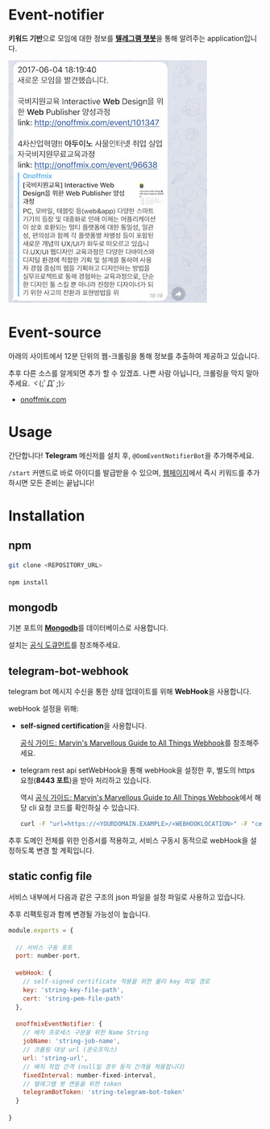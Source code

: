 # Event-notifier

**키워드 기반**으로 모임에 대한 정보를 [**텔레그램 챗봇**](https://telegram.org/)을 통해 알려주는 application입니다.

![guide-4.png](/public/images/guide-4.png)

# Event-source

아래의 사이트에서 12분 단위의 웹-크롤링을 통해 정보를 추출하여 제공하고 있습니다.

추후 다른 소스를 알게되면 추가 할 수 있겠죠. 나쁜 사람 아닙니다, 크롤링을 막지 말아주세요. ヾ(;ﾟДﾟ;)ｼ

- [onoffmix.com](http://onoffmix.com/)

# Usage

간단합니다! **Telegram** 메신저를 설치 후, `@OomEventNotifierBot`을 추가해주세요.

`/start` 커맨드로 바로 아이디를 발급받을 수 있으며, [웹페이지](http://kitchu.lazecrew.com/event/subscriber)에서 즉시 키워드를 추가하시면 모든 준비는 끝납니다!

# Installation

## npm

``` sh
git clone <REPOSITORY_URL>

npm install
```

## mongodb

기본 포트의 [**Mongodb**](https://www.mongodb.com/)를 데이터베이스로 사용합니다.

설치는 [공식 도큐먼트](https://www.mongodb.com/download-center)를 참조해주세요.

## telegram-bot-webhook

telegram bot 메시지 수신을 통한 상태 업데이트를 위해 **WebHook**을 사용합니다.

webHook 설정을 위해:

- **self-signed certification**을 사용합니다.

  [공식 가이드: Marvin's Marvellous Guide to All Things Webhook](https://core.telegram.org/bots/webhooks#a-self-signed-certificate)를 참조해주세요.

- telegram rest api setWebHook을 통해 webHook을 설정한 후, 별도의 https 요청(**8443 포트**)을 받아 처리하고 있습니다.

  역시 [공식 가이드: Marvin's Marvellous Guide to All Things Webhook](https://core.telegram.org/bots/webhooks#how-do-i-set-a-webhook-for-either-type)에서 해당 cli 요청 코드를 확인하실 수 있습니다.

  ``` sh
  curl -F "url=https://<YOURDOMAIN.EXAMPLE>/<WEBHOOKLOCATION>" -F "certificate=@<YOURCERTIFICATE>.pem" https://api.telegram.org/bot<YOURTOKEN>/setWebhook
  ```

추후 도메인 전체를 위한 인증서를 적용하고, 서비스 구동시 동적으로 webHook을 설정하도록 변경 할 계획입니다.

## static config file

서비스 내부에서 다음과 같은 구조의 json 파일을 설정 파일로 사용하고 있습니다.

추후 리팩토링과 함께 변경될 가능성이 높습니다.

``` js
module.exports = {

  // 서비스 구동 포트
  port: number-port,

  webHook: {
    // self-signed certificate 적용을 위한 물리 key 파일 경로
    key: 'string-key-file-path',
    cert: 'string-pem-file-path'
  },

  onoffmixEventNotifier: {
    // 배치 프로세스 구분을 위한 Name String
    jobName: 'string-job-name',
    // 크롤링 대상 url (온오프믹스)
    url: 'string-url',
    // 배치 작업 간격 (null일 경우 동적 간격을 적용합니다)
    fixedInterval: number-fixed-interval,
    // 텔레그램 봇 연동을 위한 token
    telegramBotToken: 'string-telegram-bot-token'
  }

}
```

